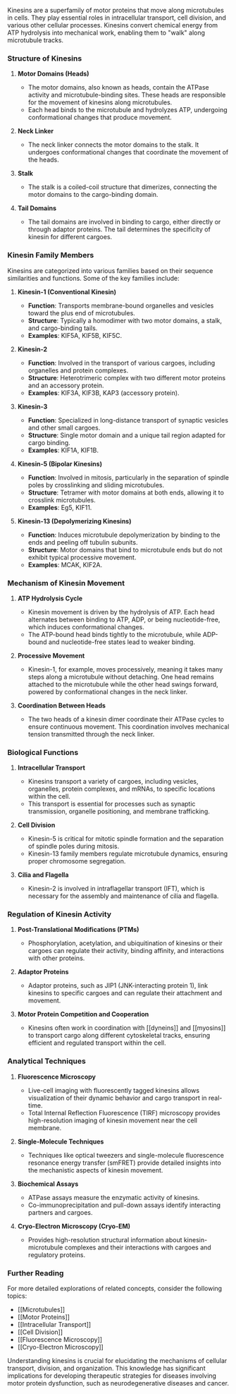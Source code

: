 Kinesins are a superfamily of motor proteins that move along microtubules in cells. They play essential roles in intracellular transport, cell division, and various other cellular processes. Kinesins convert chemical energy from ATP hydrolysis into mechanical work, enabling them to "walk" along microtubule tracks.

### Structure of Kinesins

1. **Motor Domains (Heads)**
   - The motor domains, also known as heads, contain the ATPase activity and microtubule-binding sites. These heads are responsible for the movement of kinesins along microtubules.
   - Each head binds to the microtubule and hydrolyzes ATP, undergoing conformational changes that produce movement.

2. **Neck Linker**
   - The neck linker connects the motor domains to the stalk. It undergoes conformational changes that coordinate the movement of the heads.

3. **Stalk**
   - The stalk is a coiled-coil structure that dimerizes, connecting the motor domains to the cargo-binding domain.

4. **Tail Domains**
   - The tail domains are involved in binding to cargo, either directly or through adaptor proteins. The tail determines the specificity of kinesin for different cargoes.

### Kinesin Family Members

Kinesins are categorized into various families based on their sequence similarities and functions. Some of the key families include:

1. **Kinesin-1 (Conventional Kinesin)**
   - **Function**: Transports membrane-bound organelles and vesicles toward the plus end of microtubules.
   - **Structure**: Typically a homodimer with two motor domains, a stalk, and cargo-binding tails.
   - **Examples**: KIF5A, KIF5B, KIF5C.

2. **Kinesin-2**
   - **Function**: Involved in the transport of various cargoes, including organelles and protein complexes.
   - **Structure**: Heterotrimeric complex with two different motor proteins and an accessory protein.
   - **Examples**: KIF3A, KIF3B, KAP3 (accessory protein).

3. **Kinesin-3**
   - **Function**: Specialized in long-distance transport of synaptic vesicles and other small cargoes.
   - **Structure**: Single motor domain and a unique tail region adapted for cargo binding.
   - **Examples**: KIF1A, KIF1B.

4. **Kinesin-5 (Bipolar Kinesins)**
   - **Function**: Involved in mitosis, particularly in the separation of spindle poles by crosslinking and sliding microtubules.
   - **Structure**: Tetramer with motor domains at both ends, allowing it to crosslink microtubules.
   - **Examples**: Eg5, KIF11.

5. **Kinesin-13 (Depolymerizing Kinesins)**
   - **Function**: Induces microtubule depolymerization by binding to the ends and peeling off tubulin subunits.
   - **Structure**: Motor domains that bind to microtubule ends but do not exhibit typical processive movement.
   - **Examples**: MCAK, KIF2A.

### Mechanism of Kinesin Movement

1. **ATP Hydrolysis Cycle**
   - Kinesin movement is driven by the hydrolysis of ATP. Each head alternates between binding to ATP, ADP, or being nucleotide-free, which induces conformational changes.
   - The ATP-bound head binds tightly to the microtubule, while ADP-bound and nucleotide-free states lead to weaker binding.

2. **Processive Movement**
   - Kinesin-1, for example, moves processively, meaning it takes many steps along a microtubule without detaching. One head remains attached to the microtubule while the other head swings forward, powered by conformational changes in the neck linker.

3. **Coordination Between Heads**
   - The two heads of a kinesin dimer coordinate their ATPase cycles to ensure continuous movement. This coordination involves mechanical tension transmitted through the neck linker.

### Biological Functions

1. **Intracellular Transport**
   - Kinesins transport a variety of cargoes, including vesicles, organelles, protein complexes, and mRNAs, to specific locations within the cell.
   - This transport is essential for processes such as synaptic transmission, organelle positioning, and membrane trafficking.

2. **Cell Division**
   - Kinesin-5 is critical for mitotic spindle formation and the separation of spindle poles during mitosis.
   - Kinesin-13 family members regulate microtubule dynamics, ensuring proper chromosome segregation.

3. **Cilia and Flagella**
   - Kinesin-2 is involved in intraflagellar transport (IFT), which is necessary for the assembly and maintenance of cilia and flagella.

### Regulation of Kinesin Activity

1. **Post-Translational Modifications (PTMs)**
   - Phosphorylation, acetylation, and ubiquitination of kinesins or their cargoes can regulate their activity, binding affinity, and interactions with other proteins.

2. **Adaptor Proteins**
   - Adaptor proteins, such as JIP1 (JNK-interacting protein 1), link kinesins to specific cargoes and can regulate their attachment and movement.

3. **Motor Protein Competition and Cooperation**
   - Kinesins often work in coordination with [[dyneins]] and [[myosins]] to transport cargo along different cytoskeletal tracks, ensuring efficient and regulated transport within the cell.

### Analytical Techniques

1. **Fluorescence Microscopy**
   - Live-cell imaging with fluorescently tagged kinesins allows visualization of their dynamic behavior and cargo transport in real-time.
   - Total Internal Reflection Fluorescence (TIRF) microscopy provides high-resolution imaging of kinesin movement near the cell membrane.

2. **Single-Molecule Techniques**
   - Techniques like optical tweezers and single-molecule fluorescence resonance energy transfer (smFRET) provide detailed insights into the mechanistic aspects of kinesin movement.

3. **Biochemical Assays**
   - ATPase assays measure the enzymatic activity of kinesins.
   - Co-immunoprecipitation and pull-down assays identify interacting partners and cargoes.

4. **Cryo-Electron Microscopy (Cryo-EM)**
   - Provides high-resolution structural information about kinesin-microtubule complexes and their interactions with cargoes and regulatory proteins.

### Further Reading

For more detailed explorations of related concepts, consider the following topics:
- [[Microtubules]]
- [[Motor Proteins]]
- [[Intracellular Transport]]
- [[Cell Division]]
- [[Fluorescence Microscopy]]
- [[Cryo-Electron Microscopy]]

Understanding kinesins is crucial for elucidating the mechanisms of cellular transport, division, and organization. This knowledge has significant implications for developing therapeutic strategies for diseases involving motor protein dysfunction, such as neurodegenerative diseases and cancer.